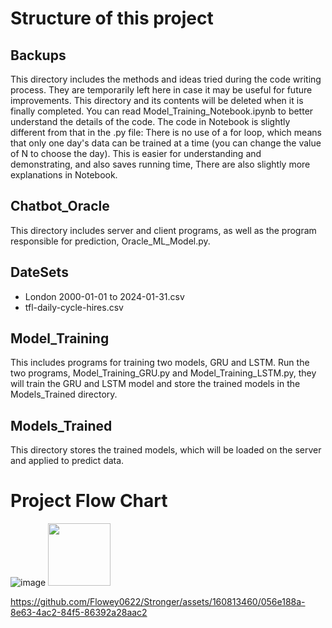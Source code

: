 # Structure of this project
## Backups
This directory includes the methods and ideas tried during the code writing process. They are temporarily left here in case it may be useful for future improvements. This directory and its contents will be deleted when it is finally completed.
You can read Model_Training_Notebook.ipynb to better understand the details of the code. The code in Notebook is slightly different from that in the .py file: There is no use of a for loop, which means that only one day's data can be trained at a time (you can change the value of N to choose the day). This is easier for understanding and demonstrating, and also saves running time, There are also slightly more explanations in Notebook.

## Chatbot_Oracle
This directory includes server and client programs, as well as the program responsible for prediction, Oracle_ML_Model.py.

## DateSets
- London 2000-01-01 to 2024-01-31.csv
- tfl-daily-cycle-hires.csv

## Model_Training
This includes programs for training two models, GRU and LSTM. Run the two programs, Model_Training_GRU.py and Model_Training_LSTM.py, they will train the GRU and LSTM model and store the trained models in the Models_Trained directory.

## Models_Trained
This directory stores the trained models, which will be loaded on the server and applied to predict data.

# Project Flow Chart

![image](https://github.com/Flowey0622/Stronger/assets/160813460/056e188a-8e63-4ac2-84f5-86392a28aac2)
<img src="https://github.com/Flowey0622/Stronger/assets/160813460/056e188a-8e63-4ac2-84f5-86392a28aac2" width="100px">

https://github.com/Flowey0622/Stronger/assets/160813460/056e188a-8e63-4ac2-84f5-86392a28aac2
